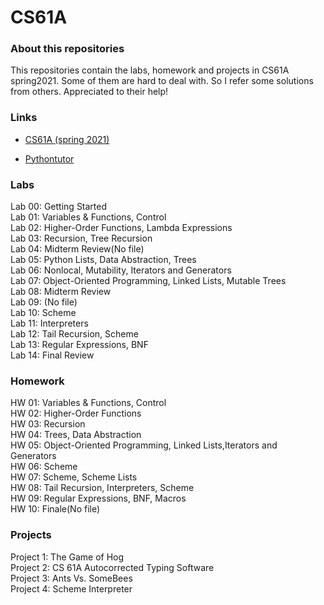 # CS61A

### About this repositories

This repositories contain the labs, homework and projects in CS61A spring2021. Some of them are hard to deal with. So I refer some solutions from others. Appreciated to their help!

### Links

* [CS61A (spring 2021)](https://inst.eecs.berkeley.edu/~cs61a/sp21/)

* [Pythontutor](https://pythontutor.com/)


### Labs

Lab 00: Getting Started  
Lab 01: Variables & Functions, Control  
Lab 02: Higher-Order Functions, Lambda Expressions  
Lab 03: Recursion, Tree Recursion  
Lab 04: Midterm Review(No file)  
Lab 05: Python Lists, Data Abstraction, Trees  
Lab 06: Nonlocal, Mutability, Iterators and Generators  
Lab 07: Object-Oriented Programming, Linked Lists, Mutable Trees  
Lab 08: Midterm Review  
Lab 09: (No file)  
Lab 10: Scheme  
Lab 11: Interpreters  
Lab 12: Tail Recursion, Scheme  
Lab 13: Regular Expressions, BNF  
Lab 14: Final Review  

### Homework

HW 01: Variables & Functions, Control  
HW 02: Higher-Order Functions  
HW 03: Recursion  
HW 04: Trees, Data Abstraction   
HW 05: Object-Oriented Programming, Linked Lists,Iterators and Generators  
HW 06: Scheme  
HW 07: Scheme, Scheme Lists  
HW 08: Tail Recursion, Interpreters, Scheme  
HW 09: Regular Expressions, BNF, Macros  
HW 10: Finale(No file)  

### Projects

Project 1: The Game of Hog  
Project 2: CS 61A Autocorrected Typing Software  
Project 3: Ants Vs. SomeBees  
Project 4: Scheme Interpreter  